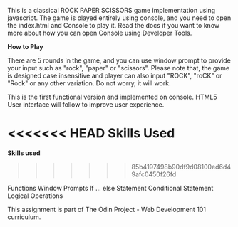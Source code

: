 This is a classical ROCK PAPER SCISSORS game implementation using javascript. 
The game is played entirely using console, and you need to open the index.html
and Console to play it. Read the docs if you want to know more about how you can
open Console using Developer Tools.

**How to Play**

There are 5 rounds in the game, and you can use window prompt to provide your 
input such as "rock", "paper" or "scissors". Please note that, the game is 
designed case insensitive and player can also input "ROCK", "roCK" or "Rock" or 
any other variation. Do not worry, it will work. 

This is the first functional version and implemented on console. HTML5 User 
interface will follow to improve user experience.

<<<<<<< HEAD
**Skills Used**
=======
**Skills used**
>>>>>>> 85b4197498b90df9d08100ed6d49afc0450f26fd

Functions
Window Prompts
If ... else Statement
Conditional Statement
Logical Operations

This assignment is part of The Odin Project - Web Development 101 curriculum. 
 

